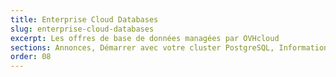```yaml
---
title: Enterprise Cloud Databases
slug: enterprise-cloud-databases
excerpt: Les offres de base de données managées par OVHcloud
sections: Annonces, Démarrer avec votre cluster PostgreSQL, Informations techniques
order: 08
---
```

